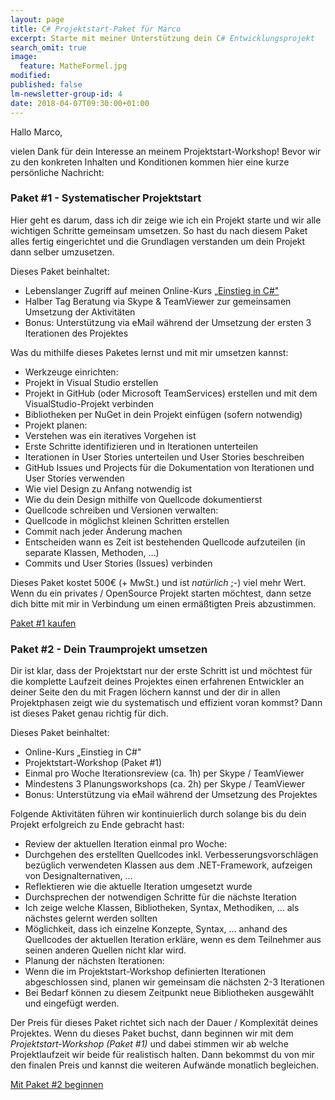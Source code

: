 ```yaml
---
layout: page
title: C# Projektstart-Paket für Marco
excerpt: Starte mit meiner Unterstützung dein C# Entwicklungsprojekt
search_omit: true
image:
  feature: MatheFormel.jpg
modified:
published: false
lm-newsletter-group-id: 4
date: 2018-04-07T09:30:00+01:00
---
```


Hallo Marco,

vielen Dank für dein Interesse an meinem Projektstart-Workshop! Bevor wir zu den konkreten Inhalten und Konditionen kommen hier eine kurze persönliche Nachricht:


### Paket #1 - Systematischer Projektstart
Hier geht es darum, dass ich dir zeige wie ich ein Projekt starte und wir alle wichtigen Schritte gemeinsam umsetzen. So hast du nach diesem Paket alles fertig eingerichtet und die Grundlagen verstanden um dein Projekt dann selber umzusetzen.

Dieses Paket beinhaltet:

 - Lebenslanger Zugriff auf meinen Online-Kurs [„Einstieg in C#"](/einstieg-csharp/)
 - Halber Tag Beratung via Skype & TeamViewer zur gemeinsamen Umsetzung der Aktivitäten
 - Bonus: Unterstützung via eMail während der Umsetzung der ersten 3 Iterationen des Projektes

Was du mithilfe dieses Paketes lernst und mit mir umsetzen kannst:

 - Werkzeuge einrichten:
  - Projekt in Visual Studio erstellen
  - Projekt in GitHub (oder Microsoft TeamServices) erstellen und mit dem VisualStudio-Projekt verbinden
  - Bibliotheken per NuGet in dein Projekt einfügen (sofern notwendig)
 - Projekt planen:
  - Verstehen was ein iteratives Vorgehen ist
  - Erste Schritte identifizieren und in Iterationen unterteilen
  - Iterationen in User Stories unterteilen und User Stories beschreiben
  - GitHub Issues und Projects für die Dokumentation von Iterationen und User Stories verwenden
  - Wie viel Design zu Anfang notwendig ist
  - Wie du dein Design mithilfe von Quellcode dokumentierst
 - Quellcode schreiben und Versionen verwalten:
  - Quellcode in möglichst kleinen Schritten erstellen
  - Commit nach jeder Änderung machen
  - Entscheiden wann es Zeit ist bestehenden Quellcode aufzuteilen (in separate Klassen, Methoden, …)
  - Commits und User Stories (Issues) verbinden

Dieses Paket kostet 500€ (+ MwSt.) und ist *natürlich* ;-) viel mehr Wert. Wenn du ein privates / OpenSource Projekt starten möchtest, dann setze dich bitte mit mir in Verbindung um einen ermäßtigten Preis abzustimmen.
  <div class="course-button-wrapper">
    <!-- PayPal Button hier einfügen und den alten Button darunter entfernen -->
    <a class="button" title="Kurs Einstieg in C# auf Udemy belegen" href="https://www.udemy.com/course/einstieg-in-csharp-software-programmieren-wie-ein-profi/?referralCode=73784B79162D93219DEC">Paket #1 kaufen</a>
  </div>

### Paket #2 - Dein Traumprojekt umsetzen
Dir ist klar, dass der Projektstart nur der erste Schritt ist und möchtest für die komplette Laufzeit deines Projektes einen erfahrenen Entwickler an deiner Seite den du mit Fragen löchern kannst und der dir in allen Projektphasen zeigt wie du systematisch und effizient voran kommst? Dann ist dieses Paket genau richtig für dich.

Dieses Paket beinhaltet:
 - Online-Kurs „Einstieg in C#"
 - Projektstart-Workshop (Paket #1)
 - Einmal pro Woche Iterationsreview (ca. 1h) per Skype / TeamViewer
 - Mindestens 3 Planungsworkshops (ca. 2h) per Skype / TeamViewer
 - Bonus: Unterstützung via eMail während der Umsetzung des Projektes

Folgende Aktivitäten führen wir kontinuierlich durch solange bis du dein Projekt erfolgreich zu Ende gebracht hast:
 - Review der aktuellen Iteration einmal pro Woche:
  - Durchgehen des erstellten Quellcodes inkl. Verbesserungsvorschlägen bezüglich verwendeten Klassen aus dem .NET-Framework, aufzeigen von Designalternativen, ...
  - Reflektieren wie die aktuelle Iteration umgesetzt wurde
  - Durchsprechen der notwendigen Schritte für die nächste Iteration
  - Ich zeige welche Klassen, Bibliotheken, Syntax, Methodiken, … als nächstes gelernt werden sollten
  - Möglichkeit, dass ich einzelne Konzepte, Syntax, … anhand des Quellcodes der aktuellen Iteration erkläre, wenn es dem Teilnehmer aus seinen anderen Quellen nicht klar wird.
 - Planung der nächsten Iterationen:
  - Wenn die im Projektstart-Workshop definierten Iterationen abgeschlossen sind, planen wir gemeinsam die nächsten 2-3 Iterationen
  - Bei Bedarf können zu diesem Zeitpunkt neue Bibliotheken ausgewählt und eingefügt werden.

Der Preis für dieses Paket richtet sich nach der Dauer / Komplexität deines Projektes. Wenn du dieses Paket buchst, dann beginnen wir mit dem *Projektstart-Workshop (Paket #1)* und dabei stimmen wir ab welche Projektlaufzeit wir beide für realistisch halten. Dann bekommst du von mir den finalen Preis und kannst die weiteren Aufwände monatlich begleichen.
  <div class="course-button-wrapper">
    <!-- PayPal Button hier einfügen und den alten Button darunter entfernen -->
    <a class="button" title="Kurs Einstieg in C# auf Udemy belegen" href="https://www.udemy.com/course/einstieg-in-csharp-software-programmieren-wie-ein-profi/?referralCode=73784B79162D93219DEC">Mit Paket #2 beginnen</a>
  </div>

